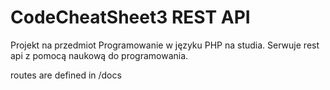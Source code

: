 # CodeCheatSheet3 REST API

Projekt na przedmiot Programowanie w języku PHP na studia. Serwuje rest api z pomocą naukową do programowania.

routes are defined in /docs
